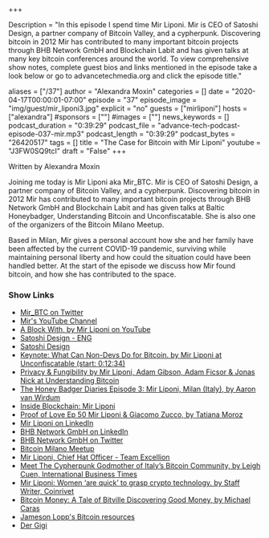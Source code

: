 +++

Description = "In this episode I spend time Mir Liponi. Mir is CEO of Satoshi Design, a partner company of Bitcoin Valley, and a cypherpunk. Discovering bitcoin in 2012 Mir has contributed to many important bitcoin projects through BHB Network GmbH and Blockchain Labit and has given talks at many key bitcoin conferences around the world. To view comprehensive show notes, complete guest bios and links mentioned in the episode take a look below or go to advancetechmedia.org and click the episode title."

aliases = ["/37"]
author = "Alexandra Moxin"
categories = []
date = "2020-04-17T00:00:01-07:00"
episode = "37"
episode_image = "img/guest/mir_liponi3.jpg"
explicit = "no"
guests = ["mirliponi"]
hosts = ["alexandra"]
#sponsors = [""]
#images = [""]
news_keywords = []
podcast_duration = "0:39:29"
podcast_file = "advance-tech-podcast-episode-037-mir.mp3"
podcast_length = "0:39:29"
podcast_bytes = "26420517"
tags = []
title = "The Case for Bitcoin with Mir Liponi"
youtube = "J3FW0SQ9tcI"
draft = "False"
+++

Written by Alexandra Moxin

Joining me today is Mir Liponi aka Mir_BTC. Mir is CEO of Satoshi Design, a partner company of Bitcoin Valley, and a cypherpunk. Discovering bitcoin in 2012 Mir has contributed to many important bitcoin projects through BHB Network GmbH and Blockchain Labit and has given talks at Baltic Honeybadger, Understanding Bitcoin and Unconfiscatable. She is also one of the organizers of the Bitcoin Milano Meetup.

Based in Milan, Mir gives a personal account how she and her family have been affected by the current COVID-19 pandemic, surviving while maintaining personal liberty and how could the situation could have been handled better. At the start of the episode we discuss how Mir found bitcoin, and how she has contributed to the space.
 
### Show Links

* [Mir_BTC on Twitter](https://twitter.com/mir_btc)
* [Mir's YouTube Channel](https://www.youtube.com/channel/UCq6iR2ZIJ4q4Qzo138KbPJw)
* [A Block With, by Mir Liponi on YouTube](https://www.youtube.com/playlist?list=PLv3DncGpyqh2gHEagIYVV1OZ1vqaadsUy)
* [Satoshi Design - ENG](http://satoshi.design/?lang=en)
* [Satoshi Design](http://satoshi.design/)
* [Keynote: What Can Non-Devs Do for Bitcoin. by Mir Liponi at Unconfiscatable (start: 0:12:34)](https://www.youtube.com/watch?v=x5cF8Q-SM4Q)
* [Privacy & Fungibility by Mir Liponi, Adam Gibson, Adam Ficsor & Jonas Nick at Understanding Bitcoin](https://www.youtube.com/watch?v=WiOm3aedo3g)
* [The Honey Badger Diaries Episode 3: Mir Liponi, Milan (Italy), by Aaron van Wirdum](https://www.youtube.com/watch?v=Myxwrq5H8uA)
* [Inside Blockchain: Mir Liponi](https://www.youtube.com/watch?v=IFk3WUigKXA&vl=en)
* [Proof of Love Ep 50 Mir Liponi & Giacomo Zucco, by Tatiana Moroz](https://www.youtube.com/watch?v=mWcb-pSDwoY)
* [Mir Liponi on LinkedIn](https://www.linkedin.com/in/mir-serena-liponi-a8655021/)
* [BHB Network GmbH on LinkedIn](https://www.linkedin.com/company/bhb-network-gmbh/about/)
* [BHB Network GmbH on Twitter](https://twitter.com/BHBnetwork)
* [Bitcoin Milano Meetup](https://www.meetup.com/bitcoinmilano/)
* [Mir Liponi, Chief Hat Officer - Team Excellion](https://www.excellion.com/team/)
* [Meet The Cypherpunk Godmother of Italy’s Bitcoin Community, by Leigh Cuen, International Business Times](https://www.ibtimes.com/meet-cypherpunk-godmother-italys-bitcoin-community-2655596)
* [Mir Liponi: Women ‘are quick’ to grasp crypto technology. by Staff Writer, Coinrivet](https://coinrivet.com/women-are-quick-to-grasp-crypto-technology/)
* [Bitcoin Money: A Tale of Bitville Discovering Good Money, by Michael Caras](https://www.amazon.ca/Bitcoin-Money-Tale-Bitville-Discovering/dp/0578490676)
* [Jameson Lopp's Bitcoin resources](https://www.lopp.net/bitcoin-information.html)
* [Der Gigi](https://dergigi.com/)

